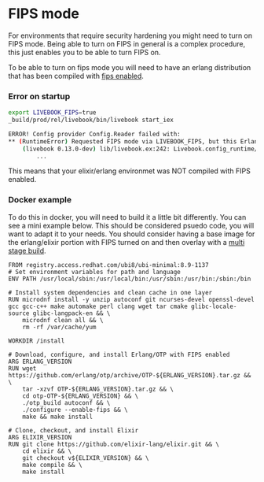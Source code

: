 # FIPS mode

For environments that require security hardening you might need to turn on FIPS mode. Being able to turn on FIPS in general is a complex procedure, this just enables you to be able to turn FIPS on.

To be able to turn on fips mode you will need to have an erlang distribution that has been compiled with [fips enabled](https://www.erlang.org/doc/apps/crypto/fips).


### Error on startup

```bash
export LIVEBOOK_FIPS=true
_build/prod/rel/livebook/bin/livebook start_iex 

ERROR! Config provider Config.Reader failed with:
** (RuntimeError) Requested FIPS mode via LIVEBOOK_FIPS, but this Erlang installation was compiled without FIPS support
    (livebook 0.13.0-dev) lib/livebook.ex:242: Livebook.config_runtime/0
        ...

```

This means that your elixir/erlang environmet was NOT compiled with FIPS enabled.

### Docker example
To do this in docker, you will need to build it a little bit differently. You can see a mini example below. This should be considered psuedo code, you will want to adapt it to your needs. You should consider having a base image for the erlang/elixir portion with FIPS turned on and then overlay with a [multi stage build](https://docs.docker.com/build/building/multi-stage/).


```docker
FROM registry.access.redhat.com/ubi8/ubi-minimal:8.9-1137
# Set environment variables for path and language
ENV PATH /usr/local/sbin:/usr/local/bin:/usr/sbin:/usr/bin:/sbin:/bin 

# Install system dependencies and clean cache in one layer
RUN microdnf install -y unzip autoconf git ncurses-devel openssl-devel gcc gcc-c++ make automake perl clang wget tar cmake glibc-locale-source glibc-langpack-en && \
    microdnf clean all && \
    rm -rf /var/cache/yum

WORKDIR /install

# Download, configure, and install Erlang/OTP with FIPS enabled
ARG ERLANG_VERSION
RUN wget https://github.com/erlang/otp/archive/OTP-${ERLANG_VERSION}.tar.gz && \
    tar -xzvf OTP-${ERLANG_VERSION}.tar.gz && \
    cd otp-OTP-${ERLANG_VERSION} && \
    ./otp_build autoconf && \
    ./configure --enable-fips && \
    make && make install

# Clone, checkout, and install Elixir
ARG ELIXIR_VERSION
RUN git clone https://github.com/elixir-lang/elixir.git && \
    cd elixir && \
    git checkout v${ELIXIR_VERSION} && \
    make compile && \
    make install

```